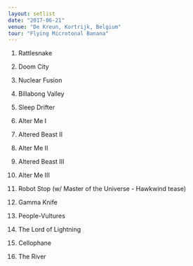 ```yaml
---
layout: setlist
date: "2017-06-21"
venue: "De Kreun, Kortrijk, Belgium"
tour: "Flying Microtonal Banana"
---
```



 1. Rattlesnake

 2. Doom City

 3. Nuclear Fusion

 4. Billabong Valley

 5. Sleep Drifter

 6. Alter Me I

 7. Altered Beast II

 8. Alter Me II

 9. Altered Beast III

10. Alter Me III

11. Robot Stop
    (w/ Master of the Universe - Hawkwind tease)

12. Gamma Knife

13. People-Vultures

14. The Lord of Lightning

15. Cellophane

16. The River


